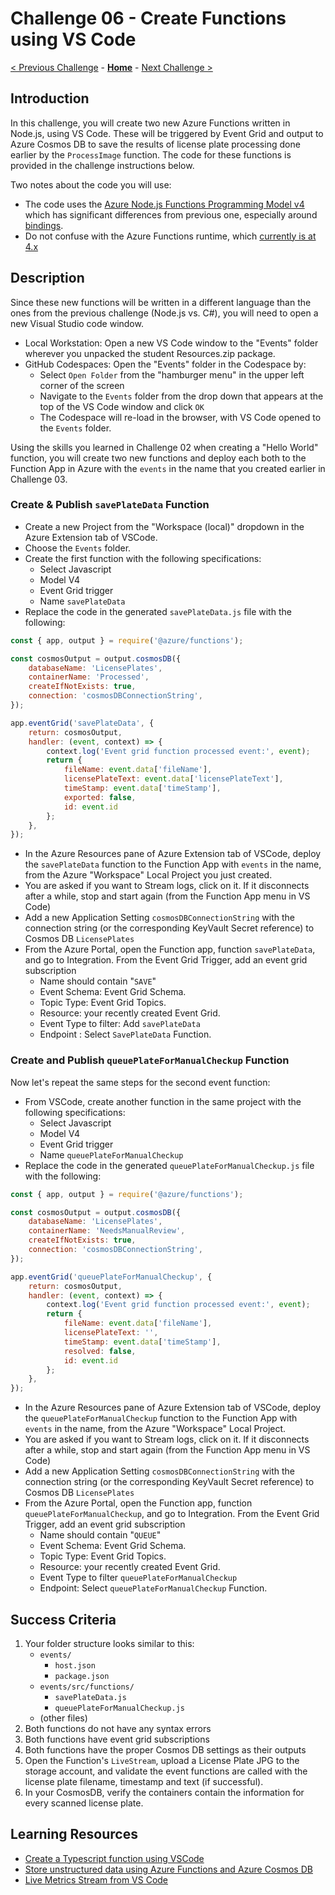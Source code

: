 # Challenge 06 - Create Functions using VS Code

[< Previous Challenge](./Challenge-05.md) - **[Home](../README.md)** - [Next Challenge >](./Challenge-07.md)

## Introduction

In this challenge, you will create two new Azure Functions written in Node.js, using VS Code. These will be triggered by Event Grid and output to Azure Cosmos DB to save the results of license plate processing done earlier by the `ProcessImage` function.  The code for these functions is provided in the challenge instructions below.

Two notes about the code you will use:
- The code uses the [Azure Node.js Functions Programming Model v4](https://techcommunity.microsoft.com/t5/apps-on-azure-blog/azure-functions-node-js-v4-programming-model-is-generally/ba-p/3929217) which has significant differences from previous one, especially around [bindings](https://learn.microsoft.com/en-us/azure/azure-functions/functions-node-upgrade-v4?tabs=v4).
- Do not confuse with the Azure Functions runtime, which [currently is at 4.x](https://learn.microsoft.com/en-us/azure/azure-functions/migrate-version-3-version-4?tabs=net8%2Cazure-cli%2Cwindows&pivots=programming-language-javascript)

## Description

Since these new functions will be written in a different language than the ones from the previous challenge (Node.js vs. C#), you will need to open a new Visual Studio code window.  

- Local Workstation: Open a new VS Code window to the "Events" folder wherever you unpacked the student Resources.zip package.
- GitHub Codespaces: Open the "Events" folder in the Codespace by:
    - Select `Open Folder` from the "hamburger menu" in the upper left corner of the screen
    - Navigate to the `Events` folder from the drop down that appears at the top of the VS Code window and click `OK`
    - The Codespace will re-load in the browser, with VS Code opened to the `Events` folder.

Using the skills you learned in Challenge 02 when creating a "Hello World" function, you will create two new functions and deploy each both to the Function App in Azure with the `events` in the name that you created earlier in Challenge 03.

### Create & Publish `savePlateData` Function

- Create a new Project from the "Workspace (local)" dropdown in the Azure Extension tab of VSCode.
- Choose the `Events` folder.
- Create the first function with the following specifications:
    - Select Javascript
    - Model V4
    - Event Grid trigger
    - Name `savePlateData`
- Replace the code in the generated `savePlateData.js` file with the following:

```javascript
const { app, output } = require('@azure/functions'); 

const cosmosOutput = output.cosmosDB({ 
    databaseName: 'LicensePlates', 
    containerName: 'Processed', 
    createIfNotExists: true, 
    connection: 'cosmosDBConnectionString', 
}); 

app.eventGrid('savePlateData', { 
    return: cosmosOutput, 
    handler: (event, context) => { 
        context.log('Event grid function processed event:', event); 
        return { 
            fileName: event.data['fileName'], 
            licensePlateText: event.data['licensePlateText'], 
            timeStamp: event.data['timeStamp'], 
            exported: false,
            id: event.id 
        }; 
    }, 
}); 
```

- In the Azure Resources pane of Azure Extension tab of VSCode, deploy the `savePlateData` function to the Function App with `events` in the name, from the Azure "Workspace" Local Project you just created.
- You are asked if you want to Stream logs, click on it. If it disconnects after a while, stop and start again (from the Function App menu in VS Code)
- Add a new Application Setting `cosmosDBConnectionString` with the connection string (or the corresponding KeyVault Secret reference) to Cosmos DB `LicensePlates`
- From the Azure Portal, open the Function app, function `savePlateData`, and go to Integration. From the Event Grid Trigger, add an event grid subscription
    * Name should contain &quot;`SAVE`&quot;
    * Event Schema: Event Grid Schema.
    * Topic Type: Event Grid Topics.
    * Resource: your recently created Event Grid.
    * Event Type to filter: Add `savePlateData`
    * Endpoint : Select `SavePlateData` Function.

### Create and Publish `queuePlateForManualCheckup` Function

Now let's repeat the same steps for the second event function:
- From VSCode, create another function in the same project with the following specifications:
  - Select Javascript
  - Model V4
  - Event Grid trigger
  - Name `queuePlateForManualCheckup`
- Replace the code in the generated `queuePlateForManualCheckup.js` file with the following:

```javascript
const { app, output } = require('@azure/functions'); 

const cosmosOutput = output.cosmosDB({ 
    databaseName: 'LicensePlates', 
    containerName: 'NeedsManualReview', 
    createIfNotExists: true, 
    connection: 'cosmosDBConnectionString', 
}); 

app.eventGrid('queuePlateForManualCheckup', { 
    return: cosmosOutput, 
    handler: (event, context) => { 
        context.log('Event grid function processed event:', event); 
        return { 
            fileName: event.data['fileName'], 
            licensePlateText: '', 
            timeStamp: event.data['timeStamp'], 
            resolved: false,
            id: event.id
        };
    },
});
```

- In the Azure Resources pane of Azure Extension tab of VSCode, deploy the `queuePlateForManualCheckup` function to the Function App with `events` in the name, from the Azure "Workspace" Local Project.
- You are asked if you want to Stream logs, click on it. If it disconnects after a while, stop and start again (from the Function App menu in VS Code)
- Add a new Application Setting `cosmosDBConnectionString` with the connection string (or the corresponding KeyVault Secret reference) to Cosmos DB `LicensePlates`
- From the Azure Portal, open the Function app, function `queuePlateForManualCheckup`, and go to Integration. From the Event Grid Trigger, add an event grid subscription
    * Name should contain "`QUEUE`"
    * Event Schema: Event Grid Schema.
    * Topic Type: Event Grid Topics.
    * Resource: your recently created Event Grid.
    * Event Type to filter `queuePlateForManualCheckup`
    * Endpoint: Select `queuePlateForManualCheckup` Function.

## Success Criteria

1. Your folder structure looks similar to this:
    * `events/`
        * `host.json`
        * `package.json`
    * `events/src/functions/`
        * `savePlateData.js`
        * `queuePlateForManualCheckup.js`
    * (other files)
2. Both functions do not have any syntax errors
3. Both functions have event grid subscriptions
4. Both functions have the proper Cosmos DB settings as their outputs
5. Open the Function's `LiveStream`, upload a License Plate JPG to the storage account, and validate the event functions are called with the license plate filename, timestamp and text (if successful). 
6. In your CosmosDB, verify the containers contain the information for every scanned license plate. 

## Learning Resources

- [Create a Typescript function using VSCode](https://learn.microsoft.com/en-us/azure/azure-functions/create-first-function-vs-code-typescript?pivots=nodejs-model-v4)
- [Store unstructured data using Azure Functions and Azure Cosmos DB](https://docs.microsoft.com/azure/azure-functions/functions-integrate-store-unstructured-data-cosmosdb)
- [Live Metrics Stream from VS Code](https://learn.microsoft.com/en-us/azure/azure-functions/streaming-logs?tabs=vs-code)
